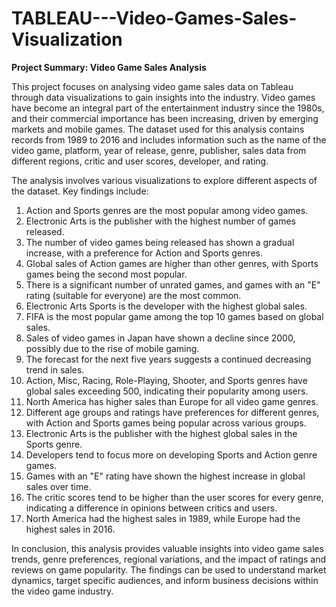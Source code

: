 # TABLEAU---Video-Games-Sales-Visualization
**Project Summary: Video Game Sales Analysis**

This project focuses on analysing video game sales data on Tableau through data visualizations to gain insights into the industry. Video games have become an integral part of the entertainment industry since the 1980s, and their commercial importance has been increasing, driven by emerging markets and mobile games. The dataset used for this analysis contains records from 1989 to 2016 and includes information such as the name of the video game, platform, year of release, genre, publisher, sales data from different regions, critic and user scores, developer, and rating.

The analysis involves various visualizations to explore different aspects of the dataset. Key findings include:

1.	Action and Sports genres are the most popular among video games.
2.	Electronic Arts is the publisher with the highest number of games released.
3.	The number of video games being released has shown a gradual increase, with a preference for Action and Sports genres.
4.	Global sales of Action games are higher than other genres, with Sports games being the second most popular.
5.	There is a significant number of unrated games, and games with an "E" rating (suitable for everyone) are the most common.
6.	Electronic Arts Sports is the developer with the highest global sales.
7.	FIFA is the most popular game among the top 10 games based on global sales.
8.	Sales of video games in Japan have shown a decline since 2000, possibly due to the rise of mobile gaming.
9.	The forecast for the next five years suggests a continued decreasing trend in sales.
10.	Action, Misc, Racing, Role-Playing, Shooter, and Sports genres have global sales exceeding 500, indicating their popularity among users.
11.	North America has higher sales than Europe for all video game genres.
12.	Different age groups and ratings have preferences for different genres, with Action and Sports games being popular across various groups.
13.	Electronic Arts is the publisher with the highest global sales in the Sports genre.
14.	Developers tend to focus more on developing Sports and Action genre games.
15.	Games with an "E" rating have shown the highest increase in global sales over time.
16.	The critic scores tend to be higher than the user scores for every genre, indicating a difference in opinions between critics and users.
17.	North America had the highest sales in 1989, while Europe had the highest sales in 2016.

In conclusion, this analysis provides valuable insights into video game sales trends, genre preferences, regional variations, and the impact of ratings and reviews on game popularity. The findings can be used to understand market dynamics, target specific audiences, and inform business decisions within the video game industry.

